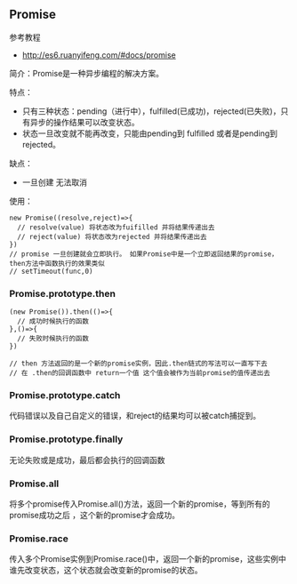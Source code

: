 ## Promise

参考教程
* http://es6.ruanyifeng.com/#docs/promise

简介：Promise是一种异步编程的解决方案。

特点：
* 只有三种状态：pending（进行中），fulfilled(已成功)，rejected(已失败)，只有异步的操作结果可以改变状态。
* 状态一旦改变就不能再改变，只能由pending到 fulfilled 或者是pending到rejected。

缺点：
* 一旦创建 无法取消

使用：
~~~
new Promise((resolve,reject)=>{
  // resolve(value) 将状态改为fuifilled 并将结果传递出去
  // reject(value) 将状态改为rejected 并将结果传递出去
})
// promise 一旦创建就会立即执行。 如果Promise中是一个立即返回结果的promise，then方法中函数执行的效果类似
// setTimeout(func,0)
~~~

### Promise.prototype.then
~~~
(new Promise()).then(()=>{
  // 成功时候执行的函数
},()=>{
  // 失败时候执行的函数
})

// then 方法返回的是一个新的promise实例，因此.then链式的写法可以一直写下去
// 在 .then的回调函数中 return一个值 这个值会被作为当前promise的值传递出去
~~~

### Promise.prototype.catch 

代码错误以及自己自定义的错误，和reject的结果均可以被catch捕捉到。

### Promise.prototype.finally 

无论失败或是成功，最后都会执行的回调函数

### Promise.all

将多个promise传入Promise.all()方法，返回一个新的promise，等到所有的promise成功之后 ，这个新的promise才会成功。

### Promise.race

传入多个Promise实例到Promise.race()中，返回一个新的promise，这些实例中谁先改变状态，这个状态就会改变新的promise的状态。
